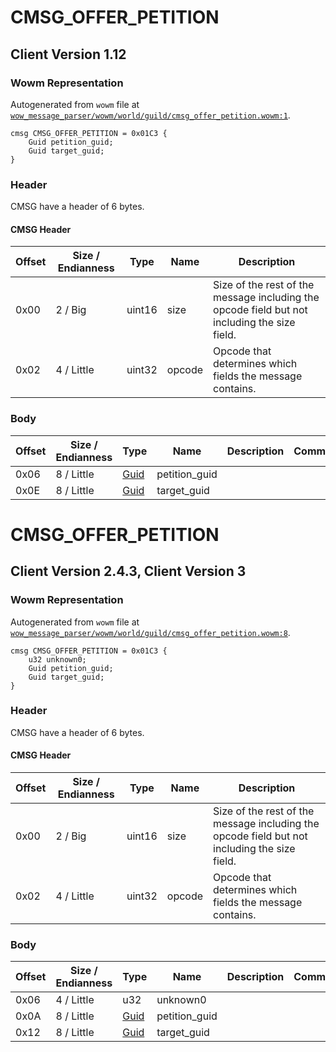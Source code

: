 # CMSG_OFFER_PETITION

## Client Version 1.12

### Wowm Representation

Autogenerated from `wowm` file at [`wow_message_parser/wowm/world/guild/cmsg_offer_petition.wowm:1`](https://github.com/gtker/wow_messages/tree/main/wow_message_parser/wowm/world/guild/cmsg_offer_petition.wowm#L1).
```rust,ignore
cmsg CMSG_OFFER_PETITION = 0x01C3 {
    Guid petition_guid;
    Guid target_guid;
}
```
### Header

CMSG have a header of 6 bytes.

#### CMSG Header

| Offset | Size / Endianness | Type   | Name   | Description |
| ------ | ----------------- | ------ | ------ | ----------- |
| 0x00   | 2 / Big           | uint16 | size   | Size of the rest of the message including the opcode field but not including the size field.|
| 0x02   | 4 / Little        | uint32 | opcode | Opcode that determines which fields the message contains.|

### Body

| Offset | Size / Endianness | Type | Name | Description | Comment |
| ------ | ----------------- | ---- | ---- | ----------- | ------- |
| 0x06 | 8 / Little | [Guid](../spec/packed-guid.md) | petition_guid |  |  |
| 0x0E | 8 / Little | [Guid](../spec/packed-guid.md) | target_guid |  |  |

# CMSG_OFFER_PETITION

## Client Version 2.4.3, Client Version 3

### Wowm Representation

Autogenerated from `wowm` file at [`wow_message_parser/wowm/world/guild/cmsg_offer_petition.wowm:8`](https://github.com/gtker/wow_messages/tree/main/wow_message_parser/wowm/world/guild/cmsg_offer_petition.wowm#L8).
```rust,ignore
cmsg CMSG_OFFER_PETITION = 0x01C3 {
    u32 unknown0;
    Guid petition_guid;
    Guid target_guid;
}
```
### Header

CMSG have a header of 6 bytes.

#### CMSG Header

| Offset | Size / Endianness | Type   | Name   | Description |
| ------ | ----------------- | ------ | ------ | ----------- |
| 0x00   | 2 / Big           | uint16 | size   | Size of the rest of the message including the opcode field but not including the size field.|
| 0x02   | 4 / Little        | uint32 | opcode | Opcode that determines which fields the message contains.|

### Body

| Offset | Size / Endianness | Type | Name | Description | Comment |
| ------ | ----------------- | ---- | ---- | ----------- | ------- |
| 0x06 | 4 / Little | u32 | unknown0 |  |  |
| 0x0A | 8 / Little | [Guid](../spec/packed-guid.md) | petition_guid |  |  |
| 0x12 | 8 / Little | [Guid](../spec/packed-guid.md) | target_guid |  |  |


